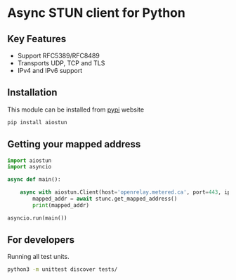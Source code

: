 # Async STUN client for Python

## Key Features

- Support RFC5389/RFC8489
- Transports UDP, TCP and TLS
- IPv4 and IPv6 support

## Installation

This module can be installed from [pypi](https://pypi.org/project/aiostun/) website

```python
pip install aiostun
```

## Getting your mapped address

```python
import aiostun
import asyncio

async def main():

    async with aiostun.Client(host='openrelay.metered.ca', port=443, ipproto=aiostun.IPPROTO_TLS) as stunc:
        mapped_addr = await stunc.get_mapped_address()
        print(mapped_addr)

asyncio.run(main())
```

## For developers

Running all test units.

```bash
python3 -m unittest discover tests/
```